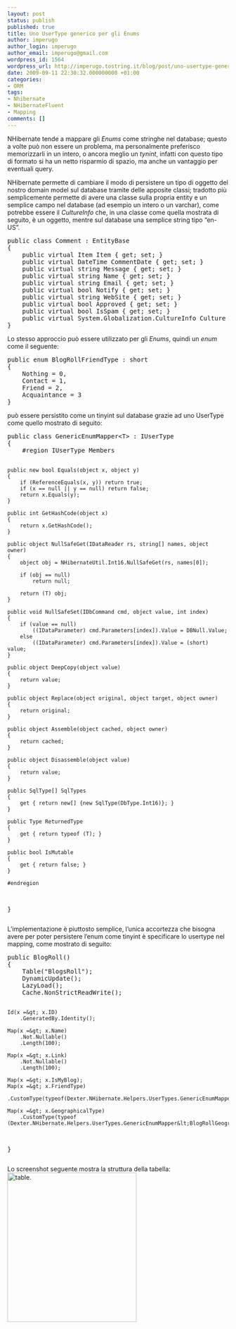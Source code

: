 ```yaml
---
layout: post
status: publish
published: true
title: Uno UserType generico per gli Enums
author: imperugo
author_login: imperugo
author_email: imperugo@gmail.com
wordpress_id: 1564
wordpress_url: http://imperugo.tostring.it/blog/post/uno-usertype-generico-per-gli-enums/
date: 2009-09-11 22:30:32.000000000 +01:00
categories:
- ORM
tags:
- Nhibernate
- NHibernateFluent
- Mapping
comments: []
---
```

<p>NHibernate tende a mappare gli <em>Enums</em> come stringhe nel database; questo a volte pu&ograve; non essere un problema, ma personalmente preferisco memorizzarli in un intero, o ancora meglio un <em>tynint</em>, infatti con questo tipo di formato si ha un netto risparmio di spazio, ma anche un vantaggio per eventuali query.</p>
<p>NHibernate permette di cambiare il modo di persistere un tipo di oggetto del nostro domain model sul database tramite delle apposite classi; tradotto pi&ugrave; semplicemente permette di avere una classe sulla propria entity e un semplice campo nel database (ad esempio un intero o un varchar), come potrebbe essere il <em>CultureInfo</em> che, in una classe come quella mostrata di seguito, &egrave; un oggetto, mentre sul database una semplice string tipo &ldquo;en-US&rdquo;.</p>
<pre class="brush: csharp; ruler: true;">
public class Comment : EntityBase
{
    public virtual Item Item { get; set; }
    public virtual DateTime CommentDate { get; set; }
    public virtual string Message { get; set; }
    public virtual string Name { get; set; }
    public virtual string Email { get; set; }
    public virtual bool Notify { get; set; }
    public virtual string WebSite { get; set; }
    public virtual bool Approved { get; set; }
    public virtual bool IsSpam { get; set; }
    public virtual System.Globalization.CultureInfo Culture { get; set; }
}</pre>
<p>Lo stesso approccio pu&ograve; essere utilizzato per gli <em>Enums</em>, quindi un <em>enum</em> come il seguente:</p>
<pre class="brush: csharp; ruler: true;">
public enum BlogRollFriendType : short 
{
    Nothing = 0,
    Contact = 1,
    Friend = 2,
    Acquaintance = 3
}</pre>
<p>pu&ograve; essere persistito come un tinyint sul database grazie ad uno UserType come quello mostrato di seguito:</p>
<pre class="brush: csharp; ruler: true;">
public class GenericEnumMapper&lt;T&gt; : IUserType
{
    #region IUserType Members

    public new bool Equals(object x, object y)
    {
        if (ReferenceEquals(x, y)) return true;
        if (x == null || y == null) return false;
        return x.Equals(y);
    }

    public int GetHashCode(object x)
    {
        return x.GetHashCode();
    }

    public object NullSafeGet(IDataReader rs, string[] names, object owner)
    {
        object obj = NHibernateUtil.Int16.NullSafeGet(rs, names[0]);

        if (obj == null)
            return null;

        return (T) obj;
    }

    public void NullSafeSet(IDbCommand cmd, object value, int index)
    {
        if (value == null)
            ((IDataParameter) cmd.Parameters[index]).Value = DBNull.Value;
        else
            ((IDataParameter) cmd.Parameters[index]).Value = (short) value;
    }

    public object DeepCopy(object value)
    {
        return value;
    }

    public object Replace(object original, object target, object owner)
    {
        return original;
    }

    public object Assemble(object cached, object owner)
    {
        return cached;
    }

    public object Disassemble(object value)
    {
        return value;
    }

    public SqlType[] SqlTypes
    {
        get { return new[] {new SqlType(DbType.Int16)}; }
    }

    public Type ReturnedType
    {
        get { return typeof (T); }
    }

    public bool IsMutable
    {
        get { return false; }
    }

    #endregion
}</pre>
<p>L&rsquo;implementazione &egrave; piuttosto semplice, l&rsquo;unica accortezza che bisogna avere per poter persistere l&rsquo;enum come tinyint &egrave; specificare lo usertype nel mapping, come mostrato di seguito:</p>
<pre class="brush: csharp; ruler: true;">
public BlogRoll()
{
    Table(&quot;BlogsRoll&quot;);
    DynamicUpdate();
    LazyLoad();
    Cache.NonStrictReadWrite();

    Id(x =&gt; x.ID)
        .GeneratedBy.Identity();

    Map(x =&gt; x.Name)
        .Not.Nullable()
        .Length(100);

    Map(x =&gt; x.Link)
        .Not.Nullable()
        .Length(100);

    Map(x =&gt; x.IsMyBlog);
    Map(x =&gt; x.FriendType)
        .CustomType(typeof(Dexter.NHibernate.Helpers.UserTypes.GenericEnumMapper&lt;BlogRollFriendType&gt;));

    Map(x =&gt; x.GeographicalType)
        .CustomType(typeof (Dexter.NHibernate.Helpers.UserTypes.GenericEnumMapper&lt;BlogRollGeographicalType&gt;));
}</pre>
<p>Lo screenshot seguente mostra la struttura della tabella:   <br />
<a href="http://imperugo.tostring.it/Content/Uploaded/image/table._2.gif" rel="shadowbox[Uno-UserType-generico-per-gli-Enums];options={counterType:'skip',continuous:true,animSequence:'sync'}"><img SinglelineIgnoreCase singlelineignorecase="" style="border-right-width: 0px; display: inline; border-top-width: 0px; border-bottom-width: 0px; border-left-width: 0px" title="table." border="0" alt="table." width="294" height="339" src="http://imperugo.tostring.it/Content/Uploaded/image/table._thumb.gif" /></a></p>
